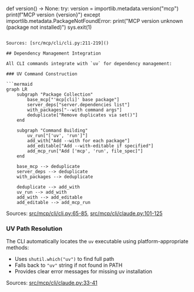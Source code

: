 def version() -> None:
    try:
        version = importlib.metadata.version("mcp")
        print(f"MCP version {version}")
    except importlib.metadata.PackageNotFoundError:
        print("MCP version unknown (package not installed)")
        sys.exit(1)
```

Sources: [src/mcp/cli/cli.py:211-219]()

## Dependency Management Integration

All CLI commands integrate with `uv` for dependency management:

### UV Command Construction

```mermaid
graph LR
    subgraph "Package Collection"
        base_mcp["'mcp[cli]' base package"]
        server_deps["server.dependencies list"]
        with_packages["--with command args"]
        deduplicate["Remove duplicates via set()"]
    end
    
    subgraph "Command Building"
        uv_run["['uv', 'run']"]
        add_with["Add --with for each package"]
        add_editable["Add --with-editable if specified"]
        add_mcp_run["Add ['mcp', 'run', file_spec]"]
    end
    
    base_mcp --> deduplicate
    server_deps --> deduplicate
    with_packages --> deduplicate
    
    deduplicate --> add_with
    uv_run --> add_with
    add_with --> add_editable
    add_editable --> add_mcp_run
```

Sources: [src/mcp/cli/cli.py:65-85](), [src/mcp/cli/claude.py:101-125]()

### UV Path Resolution

The CLI automatically locates the `uv` executable using platform-appropriate methods:

- Uses `shutil.which("uv")` to find full path
- Falls back to `"uv"` string if not found in PATH
- Provides clear error messages for missing uv installation

Sources: [src/mcp/cli/claude.py:33-41]()